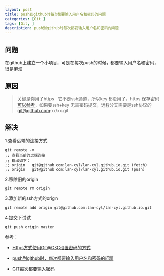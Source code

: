 ```yaml
---
layout: post
title: push到github时每次都要输入用户名和密码的问题
categories: [Git ]
tags: [Git, ]
description: push到github时每次都要输入用户名和密码的问题
---
```


## 问题

在github上建立一个小项目，可是在每次push的时候，都要输入用户名和密码，很是麻烦

## 原因

> 关键是你用了https，它不走ssh通道，所以key 都没用了，https 保存密码[可以参考][1]，如果要ssh+key 无需密码提交，远程分支需要是ssh协议的 git@github.com:xx/xx.git

## 解决

1.查看远端的连接方式

```shell
git remote -v
;; 查看当前的远端连接
;; 输出如下：
;; origin	git@github.com:lan-cyl/lan-cyl.github.io.git (fetch)
;; origin	git@github.com:lan-cyl/lan-cyl.github.io.git (push)
```

2.移除旧的origin

```shell
git remote rm origin
```

3.添加新的ssh方式的origin

```shell
git remote add origin git@github.com:lan-cyl/lan-cyl.github.io.git
```

4.提交下试试

```shell
git push origin master
```

参考：

* [Https方式使用Git@OSC设置密码的方式][1]

* [push到github时，每次都要输入用户名和密码的问题][2]

* [GIT每次都要输入密码][3]

[1]: http://git.oschina.net/oschina/git-osc/issues/2586 "Https方式使用Git@OSC设置密码的方式"
[2]: http://blog.csdn.net/yuquan0821/article/details/8210944 "push到github时，每次都要输入用户名和密码的问题"
[3]: https://segmentfault.com/q/1010000000607964 "GIT每次都要输入密码"
